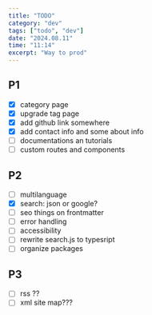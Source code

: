 ```yaml
---
title: "TODO"
category: "dev"
tags: ["todo", "dev"]
date: "2024.08.11"
time: "11:14"
excerpt: "Way to prod"
---
```


## P1

- [x] category page
- [x] upgrade tag page
- [x] add github link somewhere
- [x] add contact info and some about info
- [ ] documentations an tutorials
- [ ] custom routes and components

## P2

- [ ] multilanguage
- [x] search: json or google?
- [ ] seo things on frontmatter
- [ ] error handling
- [ ] accessibility
- [ ] rewrite search.js to typesript
- [ ] organize packages

## P3

- [ ] rss ??
- [ ] xml site map???
